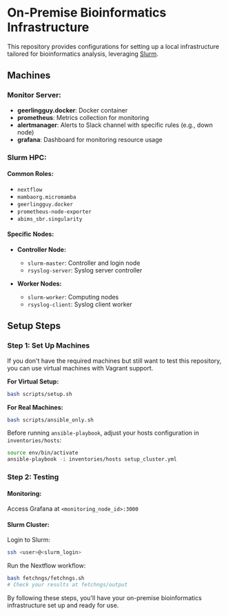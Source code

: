 # On-Premise Bioinformatics Infrastructure

This repository provides configurations for setting up a local infrastructure tailored for bioinformatics analysis, leveraging [Slurm](https://slurm.schedmd.com/overview.html).

## Machines

### Monitor Server:
- **geerlingguy.docker**: Docker container
- **prometheus**: Metrics collection for monitoring
- **alertmanager**: Alerts to Slack channel with specific rules (e.g., down node)
- **grafana**: Dashboard for monitoring resource usage

### Slurm HPC:
#### Common Roles:
- `nextflow`
- `mambaorg.micromamba`
- `geerlingguy.docker`
- `prometheus-node-exporter`
- `abims_sbr.singularity`

#### Specific Nodes:
- **Controller Node:**
  - `slurm-master`: Controller and login node
  - `rsyslog-server`: Syslog server controller

- **Worker Nodes:**
  - `slurm-worker`: Computing nodes
  - `rsyslog-client`: Syslog client worker

## Setup Steps

### Step 1: Set Up Machines

If you don't have the required machines but still want to test this repository, you can use virtual machines with Vagrant support.

**For Virtual Setup:**
```bash
bash scripts/setup.sh
```

**For Real Machines:**
```bash
bash scripts/ansible_only.sh
```
Before running `ansible-playbook`, adjust your hosts configuration in `inventories/hosts`:
```bash
source env/bin/activate
ansible-playbook -i inventories/hosts setup_cluster.yml
```

### Step 2: Testing

#### Monitoring:
Access Grafana at `<monitoring_node_id>:3000`

#### Slurm Cluster:
Login to Slurm:
```bash
ssh <user>@<slurm_login>
```
Run the Nextflow workflow:
```bash
bash fetchngs/fetchngs.sh
# Check your results at fetchngs/output
```

By following these steps, you'll have your on-premise bioinformatics infrastructure set up and ready for use.
